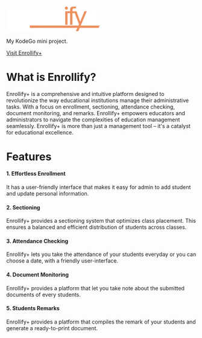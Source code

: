<img alt="Enrollify+" title="Enrollify+" src="assets/enrollify-white.png" width="250px"/>

<p>My KodeGo mini project.</p>

<a href="https://arjeusman.github.io/enrollify-plus">Visit Enrollify+</a>

<h1>What is Enrollify?</h1>

<p>Enrollify+ is a comprehensive and intuitive platform designed to revolutionize the way educational institutions manage their administrative tasks. With a focus on enrollment, sectioning, attendance checking, document monitoring, and remarks. Enrollify+ empowers educators and administrators to navigate the complexities of education management seamlessly. Enrollify+ is more than just a management tool – it's a catalyst for educational excellence.</p>

<h1>Features</h1>

<h4>1. Effortless Enrollment</h4>
<p>It has a user-friendly interface that makes it easy for admin to add student and update personal information.</p>
<h4>2. Sectioning</h4>
<p>Enrollify+ provides a sectioning system that optimizes class placement. This ensures a balanced and efficient distribution of students across classes.</p>
<h4>3. Attendance Checking</h4>
<p>Enrollify+ lets you take the attendance of your students everyday or you can choose a date, with a friendly user-interface.</p>
<h4>4. Document Monitoring</h4>
<p>Enrollify+ provides a platform that let you take note about the submitted documents of every students.</p>
<h4>5. Students Remarks</h4>
<p>Enrollify+ provides a platform that compiles the remark of your students and generate a ready-to-print document.</p>
